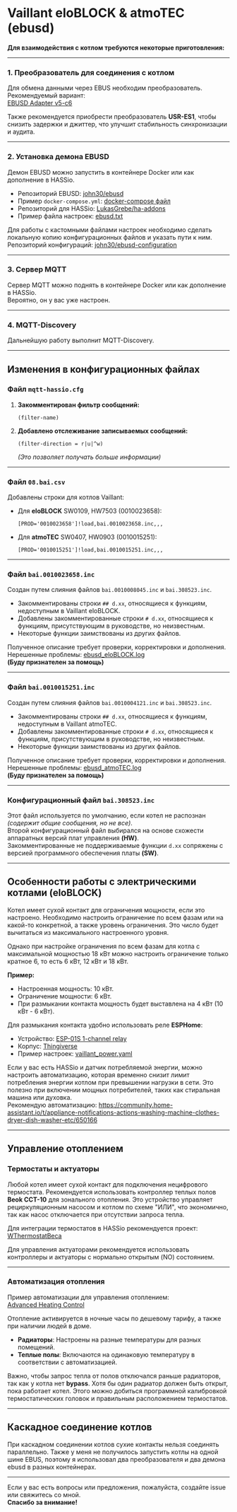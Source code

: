 # Vaillant eloBLOCK & atmoTEC (ebusd)

**Для взаимодействия с котлом требуются некоторые приготовления:**

---

### 1. Преобразователь для соединения с котлом
Для обмена данными через EBUS необходим преобразователь. Рекомендуемый вариант:  
[EBUSD Adapter v5-c6](https://adapter.ebusd.eu/v5-c6/index.en.html)  

Также рекомендуется приобрести преобразователь **USR-ES1**, чтобы снизить задержки и джиттер, что улучшит стабильность синхронизации и аудита.

---

### 2. Установка демона EBUSD
Демон EBUSD можно запустить в контейнере Docker или как дополнение в HASSio.  
- Репозиторий EBUSD: [john30/ebusd](https://github.com/john30/ebusd)  
- Пример `docker-compose.yml`: [docker-compose файл](https://github.com/Gfermoto/Vaillant/blob/main/docker-compose.yml)  
- Репозиторий для HASSio: [LukasGrebe/ha-addons](https://github.com/LukasGrebe/ha-addons)  
- Пример файла настроек: [ebusd.txt](https://github.com/Gfermoto/Vaillant/blob/main/ebusd.txt)  

Для работы с кастомными файлами настроек необходимо сделать локальную копию конфигурационных файлов и указать пути к ним.  
Репозиторий конфигураций: [john30/ebusd-configuration](https://github.com/john30/ebusd-configuration)

---

### 3. Сервер MQTT
Сервер MQTT можно поднять в контейнере Docker или как дополнение в HASSio.  
Вероятно, он у вас уже настроен.

---

### 4. MQTT-Discovery
Дальнейшую работу выполнит MQTT-Discovery.

---

## Изменения в конфигурационных файлах

### Файл `mqtt-hassio.cfg`
1. **Закомментирован фильтр сообщений:**  
   ```plaintext
   (filter-name)
   ```
2. **Добавлено отслеживание записываемых сообщений:**  
   ```plaintext
   (filter-direction = r|u|^w)
   ```  
   *(Это позволяет получать больше информации)*  

---

### Файл `08.bai.csv`
Добавлены строки для котлов Vaillant:
- Для **eloBLOCK** SW0109, HW7503 (0010023658):  
  ```plaintext
  [PROD='0010023658']!load,bai.0010023658.inc,,,
  ```  
- Для **atmoTEC** SW0407, HW0903 (0010015251):  
  ```plaintext
  [PROD='0010015251']!load,bai.0010015251.inc,,,
  ```  

---

### Файл `bai.0010023658.inc`
Создан путем слияния файлов `bai.0010008045.inc` и `bai.308523.inc`.  
- Закомментированы строки `## d.xx`, относящиеся к функциям, недоступным в Vaillant eloBLOCK.  
- Добавлены закомментированные строки `# d.xx`, относящиеся к функциям, присутствующим в руководстве, но неизвестным.  
- Некоторые функции заимствованы из других файлов.  

Полученное описание требует проверки, корректировки и дополнения.  
Нерешенные проблемы: [ebusd_eloBLOCK.log](https://github.com/Gfermoto/Vaillant/blob/main/ebusd_eloBLOCK.log)  
**(Буду признателен за помощь)**

---

### Файл `bai.0010015251.inc`
Создан путем слияния файлов `bai.0010004121.inc` и `bai.308523.inc`.  
- Закомментированы строки `## d.xx`, относящиеся к функциям, недоступным в Vaillant atmoTEC.  
- Добавлены закомментированные строки `# d.xx`, относящиеся к функциям, присутствующим в руководстве, но неизвестным.  
- Некоторые функции заимствованы из других файлов.  

Полученное описание требует проверки, корректировки и дополнения.  
Нерешенные проблемы: [ebusd_atmoTEC.log](https://github.com/Gfermoto/Vaillant/blob/main/ebusd_atmoTEC.log)  
**(Буду признателен за помощь)**

---

### Конфигурационный файл `bai.308523.inc`
Этот файл используется по умолчанию, если котел не распознан *(содержит общие сообщения, но не все)*.  
Второй конфигурационный файл выбирался на основе схожести аппаратных версий плат управления **(HW)**.  
Закомментированные не поддерживаемые функции `d.xx` сопряжены с версией программного обеспечения платы **(SW)**.

---

## Особенности работы с электрическими котлами (eloBLOCK)
Котел имеет сухой контакт для ограничения мощности, если это настроено. Необходимо настроить ограничение по всем фазам или на какой-то конкретной, а также уровень ограничения. Это число будет вычитаться из максимального настроенного уровня.  

Однако при настройке ограничения по всем фазам для котла с максимальной мощностью 18 кВт можно настроить ограничение только кратное 6, то есть 6 кВт, 12 кВт и 18 кВт.  

**Пример:**  
- Настроенная мощность: 10 кВт.  
- Ограничение мощности: 6 кВт.  
- При размыкании контакта мощность будет выставлена на 4 кВт (10 кВт - 6 кВт).  

Для размыкания контакта удобно использовать реле **ESPHome**:  
- Устройство: [ESP-01S 1-channel relay](https://devices.esphome.io/devices/ESP-01S-1-channel-relay)  
- Корпус: [Thingiverse](https://www.thingiverse.com/thing:4196595)  
- Пример настроек: [vaillant_power.yaml](https://github.com/Gfermoto/Vaillant/blob/main/vaillant_power.yaml)  

Если у вас есть HASSio и датчик потребляемой энергии, можно настроить автоматизацию, которая временно снизит лимит потребления энергии котлом при превышении нагрузки в сети. Это полезно при включении мощных потребителей, таких как стиральная машина или духовка.  
Рекомендую автоматизацию: https://community.home-assistant.io/t/appliance-notifications-actions-washing-machine-clothes-dryer-dish-washer-etc/650166

---

## Управление отоплением

### Термостаты и актуаторы
Любой котел имеет сухой контакт для подключения нецифрового термостата. Рекомендуется использовать контроллер теплых полов **Beok CCT-10** для зонального отопления. Это устройство управляет рециркуляционным насосом и котлом по схеме "ИЛИ", что экономично, так как насос отключается при отсутствии запроса тепла.  

Для интеграции термостатов в HASSio рекомендуется проект:  
[WThermostatBeca](https://github.com/fashberg/WThermostatBeca)  

Для управления актуаторами рекомендуется использовать контроллеры и актуаторы с нормально открытым (NO) состоянием.

---

### Автоматизация отопления
Пример автоматизации для управления отоплением:  
[Advanced Heating Control](https://github.com/panhans/HomeAssistant/blob/main/blueprints/automation/panhans/advanced_heating_control.yaml)  

Отопление активируется в ночные часы по дешевому тарифу, а также при наличии людей в доме.  

- **Радиаторы**: Настроены на разные температуры для разных помещений.  
- **Теплые полы**: Включаются на одинаковую температуру в соответствии с автоматизацией.  

Важно, чтобы запрос тепла от полов отключался раньше радиаторов, так как у котла нет **bypass**. Хотя бы один радиатор должен быть открыт, пока работает котел. Этого можно добиться программной калибровкой термостатических головок и правильным расположением термостатов.

---

## Каскадное соединение котлов
При каскадном соединении котлов сухие контакты нельзя соединять параллельно. Также у меня не получилось запустить котлы на одной шине EBUS, поэтому я использовал два преобразователя и два демона ebusd в разных контейнерах.

---

Если у вас есть вопросы или предложения, пожалуйста, создайте issue или свяжитесь со мной.  
**Спасибо за внимание!**
